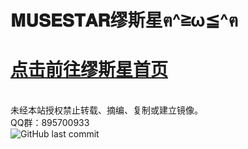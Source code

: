 ﻿# 𝐌𝐔𝐒𝐄𝐒𝐓𝐀𝐑缪斯星ฅ^≧ω≦^ฅ<br>
<h1><a href="https://www.musestar.cc">点击前往缪斯星首页</a></h1><br>
未经本站授权禁止转载、摘编、复制或建立镜像。<br>
QQ群：895700933<br>
<img alt="GitHub last commit" src="https://img.shields.io/github/last-commit/MUSESTAR-Official/MUSESTAR-Official.github.io">
